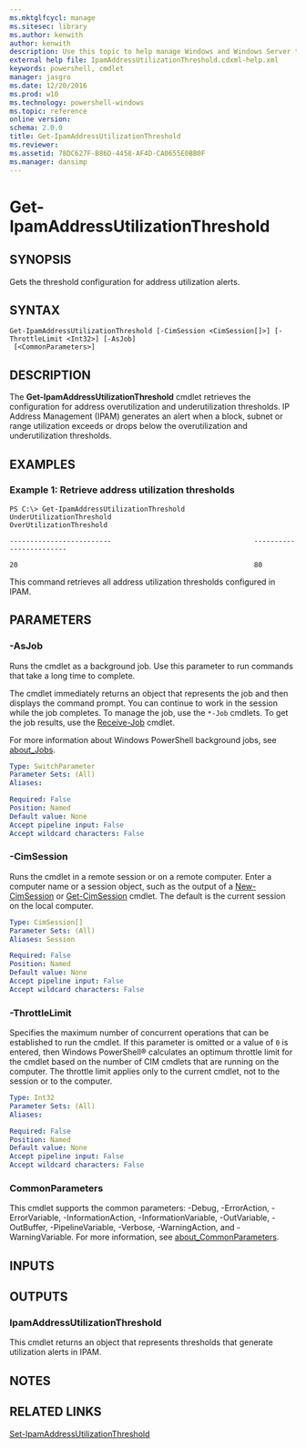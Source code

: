 ```yaml
---
ms.mktglfcycl: manage
ms.sitesec: library
ms.author: kenwith
author: kenwith
description: Use this topic to help manage Windows and Windows Server technologies with Windows PowerShell.
external help file: IpamAddressUtilizationThreshold.cdxml-help.xml
keywords: powershell, cmdlet
manager: jasgro
ms.date: 12/20/2016
ms.prod: w10
ms.technology: powershell-windows
ms.topic: reference
online version: 
schema: 2.0.0
title: Get-IpamAddressUtilizationThreshold
ms.reviewer:
ms.assetid: 78DC627F-B86D-4458-AF4D-CA0655E0BB0F
ms.manager: dansimp
---
```


# Get-IpamAddressUtilizationThreshold

## SYNOPSIS
Gets the threshold configuration for address utilization alerts.

## SYNTAX

```
Get-IpamAddressUtilizationThreshold [-CimSession <CimSession[]>] [-ThrottleLimit <Int32>] [-AsJob]
 [<CommonParameters>]
```

## DESCRIPTION
The **Get-IpamAddressUtilizationThreshold** cmdlet retrieves the configuration for address overutilization and underutilization thresholds.
IP Address Management (IPAM) generates an alert when a block, subnet or range utilization exceeds or drops below the overutilization and underutilization thresholds.

## EXAMPLES

### Example 1: Retrieve address utilization thresholds
```
PS C:\> Get-IpamAddressUtilizationThreshold
UnderUtilizationThreshold                                   OverUtilizationThreshold

-------------------------                                   ------------------------

20                                                          80
```

This command retrieves all address utilization thresholds configured in IPAM.

## PARAMETERS

### -AsJob
Runs the cmdlet as a background job. Use this parameter to run commands that take a long time to complete. 

The cmdlet immediately returns an object that represents the job and then displays the command prompt. 
You can continue to work in the session while the job completes. 
To manage the job, use the `*-Job` cmdlets. 
To get the job results, use the [Receive-Job](http://go.microsoft.com/fwlink/?LinkID=113372) cmdlet. 

For more information about Windows PowerShell background jobs, see [about_Jobs](http://go.microsoft.com/fwlink/?LinkID=113251).

```yaml
Type: SwitchParameter
Parameter Sets: (All)
Aliases: 

Required: False
Position: Named
Default value: None
Accept pipeline input: False
Accept wildcard characters: False
```

### -CimSession
Runs the cmdlet in a remote session or on a remote computer.
Enter a computer name or a session object, such as the output of a [New-CimSession](http://go.microsoft.com/fwlink/p/?LinkId=227967) or [Get-CimSession](http://go.microsoft.com/fwlink/p/?LinkId=227966) cmdlet.
The default is the current session on the local computer.

```yaml
Type: CimSession[]
Parameter Sets: (All)
Aliases: Session

Required: False
Position: Named
Default value: None
Accept pipeline input: False
Accept wildcard characters: False
```

### -ThrottleLimit
Specifies the maximum number of concurrent operations that can be established to run the cmdlet.
If this parameter is omitted or a value of `0` is entered, then Windows PowerShell® calculates an optimum throttle limit for the cmdlet based on the number of CIM cmdlets that are running on the computer.
The throttle limit applies only to the current cmdlet, not to the session or to the computer.

```yaml
Type: Int32
Parameter Sets: (All)
Aliases: 

Required: False
Position: Named
Default value: None
Accept pipeline input: False
Accept wildcard characters: False
```

### CommonParameters
This cmdlet supports the common parameters: -Debug, -ErrorAction, -ErrorVariable, -InformationAction, -InformationVariable, -OutVariable, -OutBuffer, -PipelineVariable, -Verbose, -WarningAction, and -WarningVariable. For more information, see [about_CommonParameters](http://go.microsoft.com/fwlink/?LinkID=113216).

## INPUTS

## OUTPUTS

### IpamAddressUtilizationThreshold
This cmdlet returns an object that represents thresholds that generate utilization alerts in IPAM.

## NOTES

## RELATED LINKS

[Set-IpamAddressUtilizationThreshold](./Set-IpamAddressUtilizationThreshold.md)


